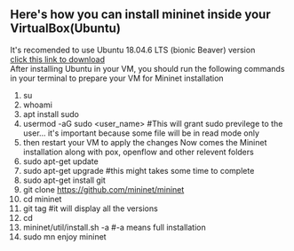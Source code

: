 ## Here's how you can install mininet inside your VirtualBox(Ubuntu)
It's recomended to use Ubuntu 18.04.6 LTS (bionic Beaver) version
  <br>
[click this link to download](https://releases.ubuntu.com/18.04.6/ubuntu-18.04.6-desktop-amd64.iso)
<br>
After installing Ubuntu in your VM, you should run the following commands in your terminal to prepare your VM for Mininet installation
1. su
2. whoami
3. apt install sudo
4. usermod -aG sudo <user_name> #This will grant sudo previlege to the user... it's important because some file will be in read mode only
5. then restart your VM to apply the changes
Now comes the Mininet installation along with pox, openflow and other relevent folders
6. sudo apt-get update
7. sudo apt-get upgrade #this might takes some time to complete
8. sudo apt-get install git
9. git clone https://github.com/mininet/mininet
10. cd mininet
11. git tag #it will display all the versions
7. cd
8. mininet/util/install.sh -a #-a means full installation
9. sudo mn
enjoy mininet
